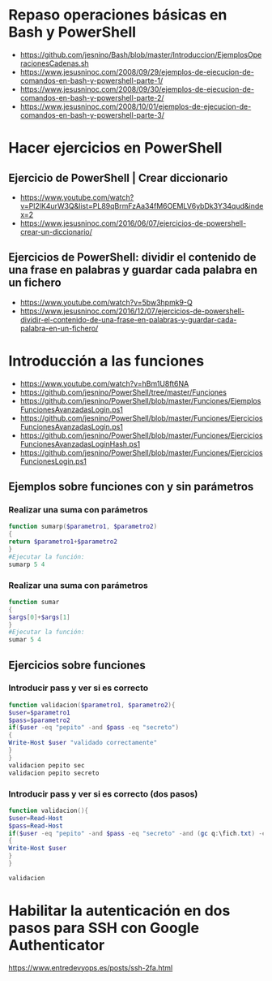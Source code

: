 # Repaso operaciones básicas en Bash y PowerShell
* https://github.com/jesnino/Bash/blob/master/Introduccion/EjemplosOperacionesCadenas.sh
* https://www.jesusninoc.com/2008/09/29/ejemplos-de-ejecucion-de-comandos-en-bash-y-powershell-parte-1/
* https://www.jesusninoc.com/2008/09/30/ejemplos-de-ejecucion-de-comandos-en-bash-y-powershell-parte-2/
* https://www.jesusninoc.com/2008/10/01/ejemplos-de-ejecucion-de-comandos-en-bash-y-powershell-parte-3/

# Hacer ejercicios en PowerShell
## Ejercicio de PowerShell | Crear diccionario
* https://www.youtube.com/watch?v=Pl2lK4urW3Q&list=PL89qBrmFzAa34fM6OEMLV6ybDk3Y34qud&index=2
* https://www.jesusninoc.com/2016/06/07/ejercicios-de-powershell-crear-un-diccionario/

## Ejercicios de PowerShell: dividir el contenido de una frase en palabras y guardar cada palabra en un fichero
* https://www.youtube.com/watch?v=5bw3hpmk9-Q
* https://www.jesusninoc.com/2016/12/07/ejercicios-de-powershell-dividir-el-contenido-de-una-frase-en-palabras-y-guardar-cada-palabra-en-un-fichero/

# Introducción a las funciones
* https://www.youtube.com/watch?v=hBm1U8ft6NA
* https://github.com/jesnino/PowerShell/tree/master/Funciones
* https://github.com/jesnino/PowerShell/blob/master/Funciones/EjemplosFuncionesAvanzadasLogin.ps1
* https://github.com/jesnino/PowerShell/blob/master/Funciones/EjerciciosFuncionesAvanzadasLogin.ps1
* https://github.com/jesnino/PowerShell/blob/master/Funciones/EjerciciosFuncionesAvanzadasLoginHash.ps1
* https://github.com/jesnino/PowerShell/blob/master/Funciones/EjerciciosFuncionesLogin.ps1

## Ejemplos sobre funciones con y sin parámetros
### Realizar una suma con parámetros
```PowerShell
function sumarp($parametro1, $parametro2)
{
return $parametro1+$parametro2
}
#Ejecutar la función:
sumarp 5 4
```
### Realizar una suma con parámetros
```PowerShell
function sumar
{
$args[0]+$args[1]
}
#Ejecutar la función:
sumar 5 4
```

## Ejercicios sobre funciones
### Introducir pass y ver si es correcto
```PowerShell
function validacion($parametro1, $parametro2){
$user=$parametro1
$pass=$parametro2
if($user -eq "pepito" -and $pass -eq "secreto")
{
Write-Host $user "validado correctamente"
}
}
validacion pepito sec
validacion pepito secreto
```
### Introducir pass y ver si es correcto (dos pasos)
```PowerShell
function validacion(){
$user=Read-Host
$pass=Read-Host
if($user -eq "pepito" -and $pass -eq "secreto" -and (gc q:\fich.txt) -eq 1234)
{
Write-Host $user
}
}

validacion
```

# Habilitar la autenticación en dos pasos para SSH con Google Authenticator
https://www.entredevyops.es/posts/ssh-2fa.html
